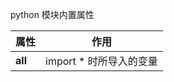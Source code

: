 python 模块内置属性

| 属性    | 作用                    |
| ------- | ----------------------- |
| __all__ | import * 时所导入的变量 |